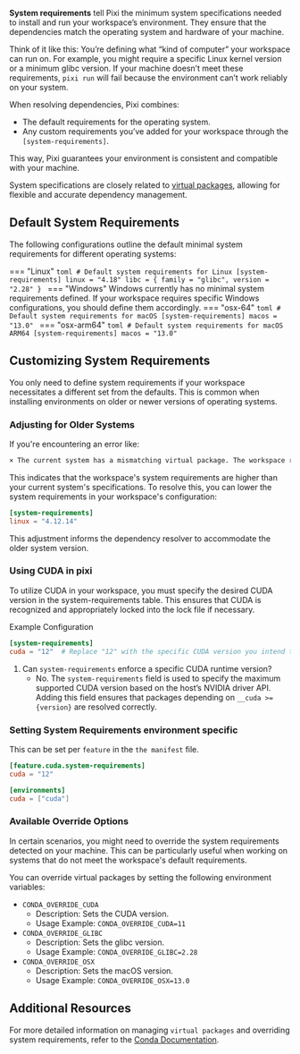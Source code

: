 **System requirements** tell Pixi the minimum system specifications needed to install and run your workspace’s environment.
They ensure that the dependencies match the operating system and hardware of your machine.

Think of it like this:
You’re defining what “kind of computer” your workspace can run on.
For example, you might require a specific Linux kernel version or a minimum glibc version.
If your machine doesn’t meet these requirements, `pixi run` will fail because the environment can’t work reliably on your system.

When resolving dependencies, Pixi combines:

- The default requirements for the operating system.
- Any custom requirements you’ve added for your workspace through the `[system-requirements]`.

This way, Pixi guarantees your environment is consistent and compatible with your machine.

System specifications are closely related to [virtual packages](https://conda.io/projects/conda/en/latest/user-guide/tasks/manage-virtual.html), allowing for flexible and accurate dependency management.

## Default System Requirements

The following configurations outline the default minimal system requirements for different operating systems:

=== "Linux"
    ```toml
    # Default system requirements for Linux
    [system-requirements]
    linux = "4.18"
    libc = { family = "glibc", version = "2.28" }
    ```
=== "Windows"
    Windows currently has no minimal system requirements defined. If your workspace requires specific Windows configurations,
    you should define them accordingly.
=== "osx-64"
    ```toml
    # Default system requirements for macOS
    [system-requirements]
    macos = "13.0"
    ```
=== "osx-arm64"
    ```toml
    # Default system requirements for macOS ARM64
    [system-requirements]
    macos = "13.0"
    ```

## Customizing System Requirements

You only need to define system requirements if your workspace necessitates a different set from the defaults.
This is common when installing environments on older or newer versions of operating systems.

### Adjusting for Older Systems
If you're encountering an error like:

```bash
× The current system has a mismatching virtual package. The workspace requires '__linux' to be at least version '4.18' but the system has version '4.12.14'
```

This indicates that the workspace's system requirements are higher than your current system's specifications.
To resolve this, you can lower the system requirements in your workspace's configuration:

```toml
[system-requirements]
linux = "4.12.14"
```

This adjustment informs the dependency resolver to accommodate the older system version.

### Using CUDA in pixi

To utilize CUDA in your workspace, you must specify the desired CUDA version in the system-requirements table.
This ensures that CUDA is recognized and appropriately locked into the lock file if necessary.

Example Configuration

```toml
[system-requirements]
cuda = "12"  # Replace "12" with the specific CUDA version you intend to use
```

1. Can `system-requirements` enforce a specific CUDA runtime version?
    - No. The `system-requirements` field is used to specify the maximum supported CUDA version based on the host’s NVIDIA driver API.
Adding this field ensures that packages depending on `__cuda >= {version}` are resolved correctly.

### Setting System Requirements environment specific
This can be set per `feature` in the `the manifest` file.

```toml
[feature.cuda.system-requirements]
cuda = "12"

[environments]
cuda = ["cuda"]
```

### Available Override Options
In certain scenarios, you might need to override the system requirements detected on your machine.
This can be particularly useful when working on systems that do not meet the workspace's default requirements.

You can override virtual packages by setting the following environment variables:

- `CONDA_OVERRIDE_CUDA`
  - Description: Sets the CUDA version.
  - Usage Example: `CONDA_OVERRIDE_CUDA=11`
- `CONDA_OVERRIDE_GLIBC`
  - Description: Sets the glibc version.
  - Usage Example: `CONDA_OVERRIDE_GLIBC=2.28`
- `CONDA_OVERRIDE_OSX`
  - Description: Sets the macOS version.
  - Usage Example: `CONDA_OVERRIDE_OSX=13.0`

## Additional Resources

For more detailed information on managing `virtual packages` and overriding system requirements, refer to
the [Conda Documentation](https://docs.conda.io/projects/conda/en/latest/user-guide/tasks/manage-virtual.html).
